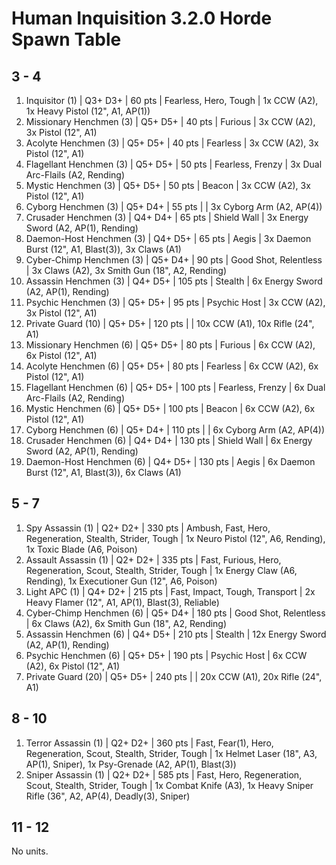 # Human Inquisition 3.2.0 Horde Spawn Table

## 3 - 4

1. Inquisitor (1) | Q3+ D3+ | 60 pts | Fearless, Hero, Tough | 1x CCW (A2), 1x Heavy Pistol (12", A1, AP(1))
1. Missionary Henchmen (3) | Q5+ D5+ | 40 pts | Furious | 3x CCW (A2), 3x Pistol (12", A1)
1. Acolyte Henchmen (3) | Q5+ D5+ | 40 pts | Fearless | 3x CCW (A2), 3x Pistol (12", A1)
1. Flagellant Henchmen (3) | Q5+ D5+ | 50 pts | Fearless, Frenzy | 3x Dual Arc-Flails (A2, Rending)
1. Mystic Henchmen (3) | Q5+ D5+ | 50 pts | Beacon | 3x CCW (A2), 3x Pistol (12", A1)
1. Cyborg Henchmen (3) | Q5+ D4+ | 55 pts |  | 3x Cyborg Arm (A2, AP(4))
1. Crusader Henchmen (3) | Q4+ D4+ | 65 pts | Shield Wall | 3x Energy Sword (A2, AP(1), Rending)
1. Daemon-Host Henchmen (3) | Q4+ D5+ | 65 pts | Aegis | 3x Daemon Burst (12", A1, Blast(3)), 3x Claws (A1)
1. Cyber-Chimp Henchmen (3) | Q5+ D4+ | 90 pts | Good Shot, Relentless | 3x Claws (A2), 3x Smith Gun (18", A2, Rending)
1. Assassin Henchmen (3) | Q4+ D5+ | 105 pts | Stealth | 6x Energy Sword (A2, AP(1), Rending)
1. Psychic Henchmen (3) | Q5+ D5+ | 95 pts | Psychic Host | 3x CCW (A2), 3x Pistol (12", A1)
1. Private Guard (10) | Q5+ D5+ | 120 pts |  | 10x CCW (A1), 10x Rifle (24", A1)
1. Missionary Henchmen (6) | Q5+ D5+ | 80 pts | Furious | 6x CCW (A2), 6x Pistol (12", A1)
1. Acolyte Henchmen (6) | Q5+ D5+ | 80 pts | Fearless | 6x CCW (A2), 6x Pistol (12", A1)
1. Flagellant Henchmen (6) | Q5+ D5+ | 100 pts | Fearless, Frenzy | 6x Dual Arc-Flails (A2, Rending)
1. Mystic Henchmen (6) | Q5+ D5+ | 100 pts | Beacon | 6x CCW (A2), 6x Pistol (12", A1)
1. Cyborg Henchmen (6) | Q5+ D4+ | 110 pts |  | 6x Cyborg Arm (A2, AP(4))
1. Crusader Henchmen (6) | Q4+ D4+ | 130 pts | Shield Wall | 6x Energy Sword (A2, AP(1), Rending)
1. Daemon-Host Henchmen (6) | Q4+ D5+ | 130 pts | Aegis | 6x Daemon Burst (12", A1, Blast(3)), 6x Claws (A1)

## 5 - 7

1. Spy Assassin (1) | Q2+ D2+ | 330 pts | Ambush, Fast, Hero, Regeneration, Stealth, Strider, Tough | 1x Neuro Pistol (12", A6, Rending), 1x Toxic Blade (A6, Poison)
1. Assault Assassin (1) | Q2+ D2+ | 335 pts | Fast, Furious, Hero, Regeneration, Scout, Stealth, Strider, Tough | 1x Energy Claw (A6, Rending), 1x Executioner Gun (12", A6, Poison)
1. Light APC (1) | Q4+ D2+ | 215 pts | Fast, Impact, Tough, Transport | 2x Heavy Flamer (12", A1, AP(1), Blast(3), Reliable)
1. Cyber-Chimp Henchmen (6) | Q5+ D4+ | 180 pts | Good Shot, Relentless | 6x Claws (A2), 6x Smith Gun (18", A2, Rending)
1. Assassin Henchmen (6) | Q4+ D5+ | 210 pts | Stealth | 12x Energy Sword (A2, AP(1), Rending)
1. Psychic Henchmen (6) | Q5+ D5+ | 190 pts | Psychic Host | 6x CCW (A2), 6x Pistol (12", A1)
1. Private Guard (20) | Q5+ D5+ | 240 pts |  | 20x CCW (A1), 20x Rifle (24", A1)

## 8 - 10

1. Terror Assassin (1) | Q2+ D2+ | 360 pts | Fast, Fear(1), Hero, Regeneration, Scout, Stealth, Strider, Tough | 1x Helmet Laser (18", A3, AP(1), Sniper), 1x Psy-Grenade (A2, AP(1), Blast(3))
1. Sniper Assassin (1) | Q2+ D2+ | 585 pts | Fast, Hero, Regeneration, Scout, Stealth, Strider, Tough | 1x Combat Knife (A3), 1x Heavy Sniper Rifle (36", A2, AP(4), Deadly(3), Sniper)

## 11 - 12

No units.